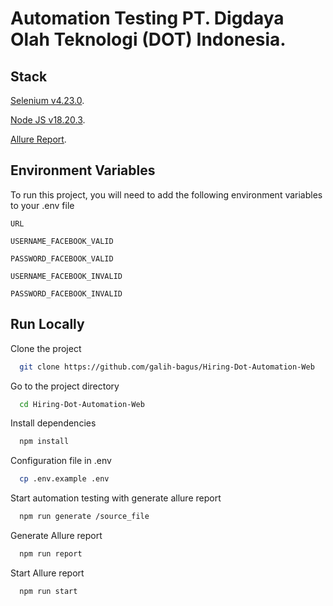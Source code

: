 # Automation Testing PT. Digdaya Olah Teknologi (DOT) Indonesia.

## Stack

[Selenium v4.23.0](https://www.selenium.dev/).

[Node JS v18.20.3](https://nodejs.org/en).

[Allure Report](https://allurereport.org/).

## Environment Variables

To run this project, you will need to add the following environment variables to your .env file

`URL`

`USERNAME_FACEBOOK_VALID`

`PASSWORD_FACEBOOK_VALID`

`USERNAME_FACEBOOK_INVALID`

`PASSWORD_FACEBOOK_INVALID`

## Run Locally

Clone the project

```bash
  git clone https://github.com/galih-bagus/Hiring-Dot-Automation-Web
```

Go to the project directory

```bash
  cd Hiring-Dot-Automation-Web
```

Install dependencies

```bash
  npm install
```

Configuration file in .env

```bash
  cp .env.example .env
```

Start automation testing with generate allure report

```bash
  npm run generate /source_file
```

Generate Allure report

```bash
  npm run report
```

Start Allure report

```bash
  npm run start
```

